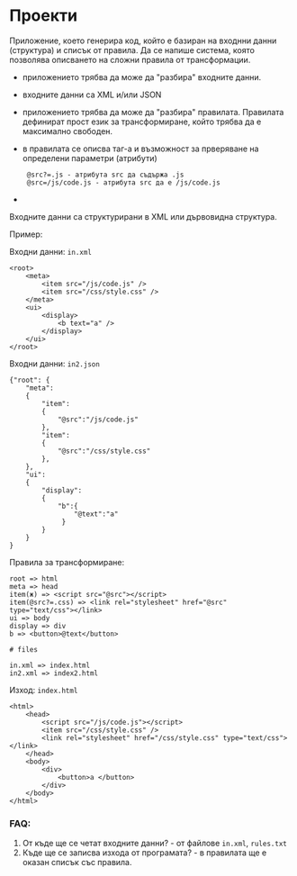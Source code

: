 # Проекти


Приложение, което генерира код, който е базиран на входнни данни (структура) и списък от правила. Да се напише система, която позволява описването на сложни правила от трансформации.

* приложението трябва да може да "разбира" входните данни.
* входните данни са XML и/или JSON
* приложението трябва да може да "разбира" правилата. Правилата дефинират прост език за трансформиране, който трябва да е максимално свободен.
*  в правилата се описва таг-а и възможност за прверяване на определени параметри (атрибути)
		
		@src?=.js - атрибута src да съдържа .js
		@src=/js/code.js - атрибута src да e /js/code.js
		
*  	

Входните данни са структурирани в XML или дървовидна структура.


Пример:

Входни данни: `in.xml`

	<root>
		<meta>
			<item src="/js/code.js" />
			<item src="/css/style.css" />
		</meta>
		<ui>
			<display>
				<b text="a" />
			</display>
		</ui>
	</root>

Входни данни: `in2.json`

	{"root": {
		"meta":
		{
			"item":
			{ 
				"@src":"/js/code.js"
			},
			"item":
			{ 
				"@src":"/css/style.css"
			},
		},
		"ui":
		{
			"display":
			{
				"b":{
				 	"@text":"a"
				 }
			}
		}
	}
	
Правила за трансформиране:

	root => html
	meta => head
	item(ж) => <script src="@src"></script>
	item(@src?=.css) => <link rel="stylesheet" href="@src" type="text/css"></link>
	ui => body
	display => div
	b => <button>@text</button>

	# files

	in.xml => index.html
	in2.xml => index2.html
    

Изход: `index.html`
	
	<html>
		<head>
			<script src="/js/code.js"></script>
			<item src="/css/style.css" />
			<link rel="stylesheet" href="/css/style.css" type="text/css"></link>
		</head>
		<body>
			<div>
				<button>a </button>
			</div>
		</body>
	</html>

### FAQ:

1. От къде ще се четат входните данни? - от файлове `in.xml`, `rules.txt`
2. Къде ще се записва изхода от програмата? - в правилата ще е оказан списък със правила.